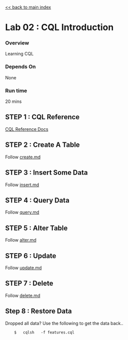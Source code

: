<link rel='stylesheet' href='../assets/css/main.css'/>

[<< back to main index](../README.md) 

Lab 02 : CQL Introduction
=========================

### Overview
Learning CQL

### Depends On 
None

### Run time
20 mins


## STEP 1 : CQL Reference
[CQL Reference Docs](http://docs.datastax.com/en//cql/latest/cql/cqlIntro.html)

## STEP 2 : Create A Table
Follow [create.md](2.1-create.md)

## STEP 3 : Insert Some Data
Follow [insert.md](2.2-insert.md)

## STEP 4 : Query Data
Follow [query.md](2.3-query.md)

## STEP 5 : Alter Table
Follow [alter.md](2.4-alter.md)

## STEP 6 : Update
Follow [update.md](2.5-update.md)

## STEP 7 : Delete
Follow [delete.md](2.6-delete.md)

## Step 8 : Restore Data
Dropped all data?  Use the following to get the data back..
```
    $   cqlsh   -f features.cql
```

